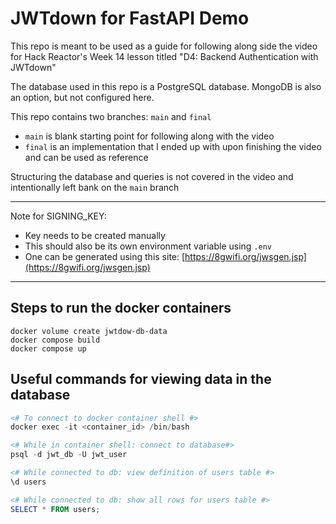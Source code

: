 # JWTdown for FastAPI Demo
This repo is meant to be used as a guide for following along side the video for Hack Reactor's Week 14 lesson titled "D4: Backend Authentication with JWTdown"

The database used in this repo is a PostgreSQL database. MongoDB is also an option, but not configured here.

This repo contains two branches: `main` and `final`
* `main` is blank starting point for following along with the video
* `final` is an implementation that I ended up with upon finishing the video and can be used as reference

Structuring the database and queries is not covered in the video and intentionally left bank on the `main` branch

---
Note for SIGNING_KEY:
* Key needs to be created manually
* This should also be its own environment variable using `.env`
* One can be generated using this site: [https://8gwifi.org/jwsgen.jsp](https://8gwifi.org/jwsgen.jsp)
---
## Steps to run the docker containers
```
docker volume create jwtdow-db-data
docker compose build
docker compose up
```

## Useful commands for viewing data in the database

```powershell
<# To connect to docker container shell #>
docker exec -it <container_id> /bin/bash

<# While in container shell: connect to database#>
psql -d jwt_db -U jwt_user

<# While connected to db: view definition of users table #>
\d users

<# While connected to db: show all rows for users table #>
SELECT * FROM users;
```
